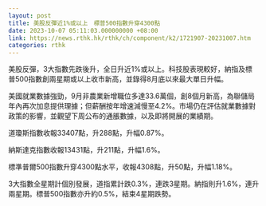 ```yaml
---
layout: post
title: 美股反彈近1%或以上　標普500指數升穿4300點
date: 2023-10-07 05:11:03.000000000 +08:00
link: https://news.rthk.hk/rthk/ch/component/k2/1721907-20231007.htm
categories: rthk
---
```


美股反彈，3大指數先跌後升，全日升近1%或以上。科技股表現較好，納指及標普500指數創兩星期或以上收市新高，並錄得8月底以來最大單日升幅。

美國就業數據強勁，9月非農業新增職位多達33.6萬個，創8個月新高，為聯儲局年內再次加息提供理據；但薪酬按年增速減慢至4.2%。市場仍在評估就業數據對政策的影響，並觀望下周公布的通脹數據，以及即將開展的業績期。

道瓊斯指數收報33407點，升288點，升幅0.87%。

納斯達克指數收報13431點，升211點，升幅1.6%。

標準普爾500指數升穿4300點水平，收報4308點，升50點，升幅1.18%。

3大指數全星期計個別發展，道指累計跌0.3%，連跌3星期。納指則升1.6%，連升兩星期。標普500指數亦升約0.5%，結束4星期跌勢。
